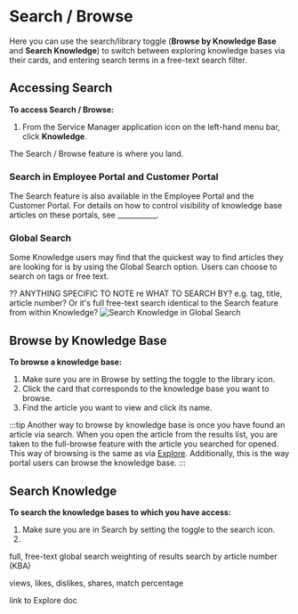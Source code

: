 # Search / Browse
Here you can use the search/library toggle (**Browse by Knowledge Base** and **Search Knowledge**) to switch between exploring knowledge bases via their cards, and entering search terms in a free-text search filter.

## Accessing Search

**To access Search / Browse:**
1. From the Service Manager application icon on the left-hand menu bar, click **Knowledge**.

The Search / Browse feature is where you land.

### Search in Employee Portal and Customer Portal
The Search feature is also available in the Employee Portal and the Customer Portal. For details on how to control visibility of knowledge base articles on these portals, see ___________.

### Global Search
Some Knowledge users may find that the quickest way to find articles they are looking for is by using the Global Search option. Users can choose to search on tags or free text.

?? ANYTHING SPECIFIC TO NOTE re WHAT TO SEARCH BY? e.g. tag, title, article number? Or it's full free-text search identical to the Search feature from within Knowledge?
![Search Knowledge in Global Search](_books/servicemanager-user-guide/knowledge/images/global-search-knowledge.png)

## Browse by Knowledge Base
**To browse a knowledge base:**
1. Make sure you are in Browse by setting the toggle to the library icon.
1. Click the card that corresponds to the knowledge base you want to browse.
1. Find the article you want to view and click its name.

:::tip
Another way to browse by knowledge base is once you have found an article via search. When you open the article from the results list, you are taken to the full-browse feature with the article you searched for opened. This way of browsing is the same as via [Explore](/knowledge/explore). Additionally, this is the way portal users can browse the knowledge base.
:::

## Search Knowledge
**To search the knowledge bases to which you have access:**
1. Make sure you are in Search by setting the toggle to the search icon.
1. 

full, free-text global search
weighting of results
search by article number (KBA)

views, likes, dislikes, shares, match percentage

link to Explore doc
